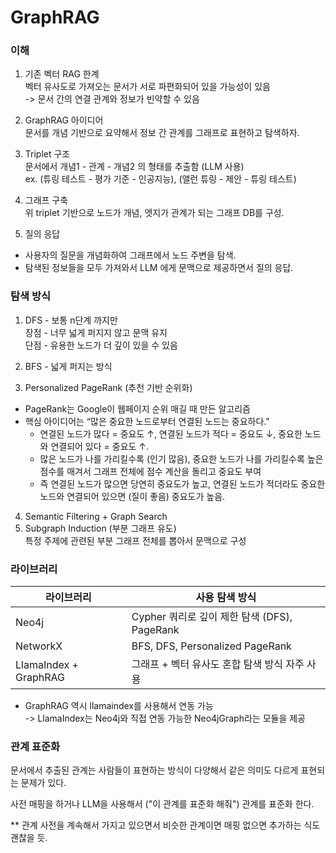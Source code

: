 # GraphRAG

### 이해

1. 기존 벡터 RAG 한계  
벡터 유사도로 가져오는 문서가 서로 파편화되어 있을 가능성이 있음   
-> 문서 간의 연결 관계와 정보가 빈약할 수 있음  

2. GraphRAG 아이디어  
문서를 개념 기반으로 요약해서 정보 간 관계를 그래프로 표현하고 탐색하자.

3. Triplet 구조  
문서에서 개념1 - 관계 - 개념2 의 형태를 추출함 (LLM 사용)  
ex. (튜링 테스트 - 평가 기준 - 인공지능), (앨런 튜링 - 제안 - 튜링 테스트)  


4. 그래프 구축  
위 triplet 기반으로 노드가 개념, 엣지가 관계가 되는 그래프 DB를 구성.  

5. 질의 응답  
* 사용자의 질문을 개념화하여 그래프에서 노드 주변을 탐색.  
* 탐색된 정보들을 모두 가져와서 LLM 에게 문맥으로 제공하면서 질의 응답.  



### 탐색 방식

1. DFS - 보통 n단계 까지만  
장점 - 너무 넓게 퍼지지 않고 문맥 유지  
단점 - 유용한 노드가 더 깊이 있을 수 있음  

2. BFS - 넓게 퍼지는 방식  
3. Personalized PageRank (추천 기반 순위화)  

* PageRank는 Google이 웹페이지 순위 매길 때 만든 알고리즘  
* 핵심 아이디어는 “많은 중요한 노드로부터 연결된 노드는 중요하다." 
    * 연결된 노드가 많다 = 중요도 ↑, 연결된 노드가 적다 = 중요도 ↓, 중요한 노드와 연결되어 있다 = 중요도 ↑.  
    * 많은 노드가 나를 가리킬수록 (인기 많음), 중요한 노드가 나를 가리킬수록 높은 점수를 매겨서 그래프 전체에 점수 계산을 돌리고 중요도 부여 
    * 즉 연결된 노드가 많으면 당연히 중요도가 높고, 연결된 노드가 적더라도 중요한 노드와 연결되어 있으면 (질이 좋음) 중요도가 높음.  


4. Semantic Filtering + Graph Search  
5. Subgraph Induction (부분 그래프 유도)  
특정 주제에 관련된 부분 그래프 전체를 뽑아서 문맥으로 구성  


### 라이브러리  

| 라이브러리|	사용 탐색 방식|
| --- | --- | 
|Neo4j	|Cypher 쿼리로 깊이 제한 탐색 (DFS), PageRank|
|NetworkX	|BFS, DFS, Personalized PageRank|
|LlamaIndex + GraphRAG|	그래프 + 벡터 유사도 혼합 탐색 방식 자주 사용|


* GraphRAG 역시 llamaindex를 사용해서 연동 가능  
-> LlamaIndex는 Neo4j와 직접 연동 가능한 Neo4jGraph라는 모듈을 제공  



### 관계 표준화  

문서에서 추출된 관계는 사람들이 표현하는 방식이 다양해서 같은 의미도 다르게 표현되는 문제가 있다.  

사전 매핑을 하거나 LLM을 사용해서 ("이 관계를 표준화 해줘") 관계를 표준화 한다.

** 관계 사전을 계속해서 가지고 있으면서 비슷한 관계이면 매핑 없으면 추가하는 식도 괜찮을 듯.  
